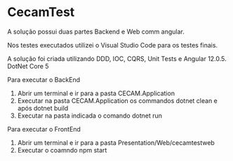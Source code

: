 # CecamTest
A solução possui duas partes Backend e Web comm angular.

Nos testes executados utilizei o Visual Studio Code para os testes finais.

A solução foi criada utilizando DDD, IOC, CQRS, Unit Tests e Angular 12.0.5.
DotNet Core 5

Para executar o BackEnd
1. Abrir um terminal e ir para a pasta CECAM.Application
2. Executar na pasta CECAM.Application os commandos dotnet clean e após dotnet build
3. Executar na pasta indicada o comando dotnet run

Para executar o FrontEnd
1. Abrir um terminal e ir para a pasta Presentation/Web/cecamtestweb
2. Executar o coamndo npm start
